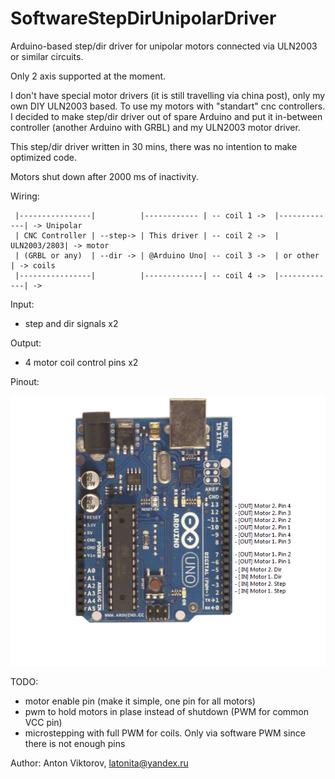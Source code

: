 # SoftwareStepDirUnipolarDriver
Arduino-based step/dir driver for unipolar motors connected via ULN2003 or similar circuits.

Only 2 axis supported at the moment.
  
I don't have special motor drivers (it is still travelling via china post), only my own DIY ULN2003 based. To use my motors with "standart" cnc controllers.
I decided to make step/dir driver out of spare Arduino and put it in-between controller (another Arduino with GRBL) and my ULN2003 motor driver.

This step/dir driver written in 30 mins, there was no intention to make optimized code.

Motors shut down after 2000 ms of inactivity.

Wiring:
```
 |----------------|          |------------ | -- coil 1 ->  |-------------| -> Unipolar
 | CNC Controller | --step-> | This driver | -- coil 2 ->  | ULN2003/2803| -> motor 
 | (GRBL or any)  | --dir -> | @Arduino Uno| -- coil 3 ->  | or other    | -> coils
 |----------------|          |-------------| -- coil 4 ->  |-------------| ->  
```
Input: 
- step and dir signals x2

Output: 
- 4 motor coil control pins x2

Pinout:

  ![StepDir pinout](StepDirUnipolarPinout.png)


TODO: 
- motor enable pin (make it simple, one pin for all motors)
- pwm to hold motors in plase instead of shutdown (PWM for common VCC pin)
- microstepping with full PWM for coils. Only via software PWM since there is not enough pins

Author: Anton Viktorov, latonita@yandex.ru


